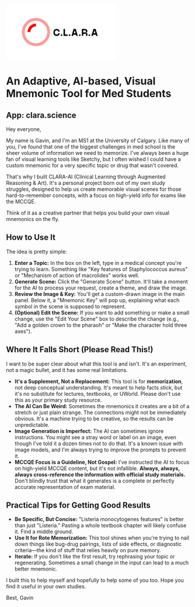 <p align="left">
  <img src="https://github.com/Gavin-Thomas/Clara.science/blob/main/image/C.L.A.R.A.png?raw=true" alt="C.L.A.R.A logo" width="300"/>
</p>

# An Adaptive, AI-based, Visual Mnemonic Tool for Med Students

## App: clara.science

Hey everyone,

My name is Gavin, and I'm an MS1 at the University of Calgary. Like many of you, I've found that one of the biggest challenges in med school is the sheer volume of information we need to memorize. I've always been a huge fan of visual learning tools like Sketchy, but I often wished I could have a custom mnemonic for a very specific topic or drug that wasn't covered.

That's why I built CLARA-AI (Clinical Learning through Augmented Reasoning & Art). It's a personal project born out of my own study struggles, designed to help us create memorable visual scenes for those hard-to-remember concepts, with a focus on high-yield info for exams like the MCCQE.

Think of it as a creative partner that helps you build your own visual mnemonics on the fly.

## How to Use It

The idea is pretty simple:

1.  **Enter a Topic:** In the box on the left, type in a medical concept you're trying to learn. Something like "Key features of Staphylococcus aureus" or "Mechanism of action of macrolides" works well.
2.  **Generate Scene:** Click the "Generate Scene" button. It'll take a moment for the AI to process your request, create a theme, and draw the image.
3.  **Review the Image & Key:** You'll get a custom-drawn image in the main panel. Below it, a "Mnemonic Key" will pop up, explaining what each symbol in the scene is supposed to represent.
4.  **(Optional) Edit the Scene:** If you want to add something or make a small change, use the "Edit Your Scene" box to describe the change (e.g., "Add a golden crown to the pharaoh" or "Make the character hold three axes").

## Where It Falls Short (Please Read This!)

I want to be super clear about what this tool is and isn't. It's an experiment, not a magic bullet, and it has some real limitations.

*   **It's a Supplement, Not a Replacement:** This tool is for **memorization**, not deep conceptual understanding. It's meant to help facts stick, but it's no substitute for lectures, textbooks, or UWorld. Please don't use this as your primary study resource.
*   **The AI Can Be Weird:** Sometimes the mnemonics it creates are a bit of a stretch or just plain strange. The connections might not be immediately obvious. It's a machine trying to be creative, so the results can be unpredictable.
*   **Image Generation is Imperfect:** The AI can sometimes ignore instructions. You might see a stray word or label on an image, even though I've told it a dozen times not to do that. It's a known issue with image models, and I'm always trying to improve the prompts to prevent it.
*   **MCCQE Focus is a Guideline, Not Gospel:** I've instructed the AI to focus on high-yield MCCQE content, but it's not infallible. **Always, always, always cross-reference the information with official study materials.** Don't blindly trust that what it generates is a complete or perfectly accurate representation of exam material.

## Practical Tips for Getting Good Results

*   **Be Specific, But Concise:** "Listeria monocytogenes features" is better than just "Listeria." Pasting a whole textbook chapter will likely confuse it. Find a middle ground.
*   **Use It for Rote Memorization:** This tool shines when you're trying to nail down things like bug-drug pairings, lists of side effects, or diagnostic criteria—the kind of stuff that relies heavily on pure memory.
*   **Iterate:** If you don't like the first result, try rephrasing your topic or regenerating. Sometimes a small change in the input can lead to a much better mnemonic.

I built this to help myself and hopefully to help some of you too. Hope you find it useful in your own studies.

Best,
Gavin
